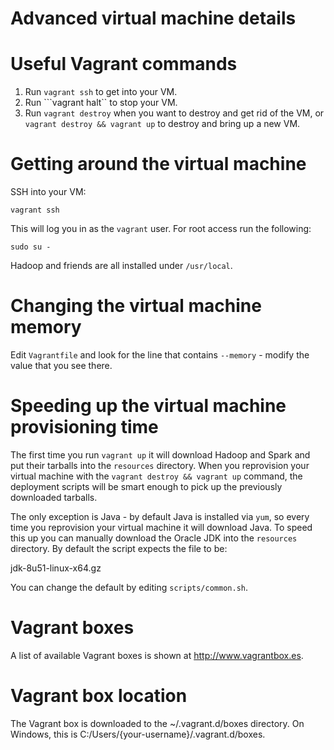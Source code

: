 Advanced virtual machine details
==================================


# Useful Vagrant commands

1. Run ```vagrant ssh``` to get into your VM.
2. Run ```vagrant halt`` to stop your VM.
3. Run ```vagrant destroy``` when you want to destroy and get rid of the VM, or
```vagrant destroy && vagrant up``` to destroy and bring up a new VM.

# Getting around the virtual machine

SSH into your VM:

`vagrant ssh`

This will log you in as the `vagrant` user.
For root access run the following:

`sudo su -`

Hadoop and friends are all installed under `/usr/local`.


# Changing the virtual machine memory

Edit `Vagrantfile` and look for the line that contains `--memory` - modify
the value that you see there.

# Speeding up the virtual machine provisioning time

The first time you run `vagrant up` it will download Hadoop and Spark
and put their tarballs into the `resources` directory.  When you
reprovision your virtual machine with the `vagrant destroy && vagrant up`
command, the deployment scripts will be smart enough to pick up the
previously downloaded tarballs.

The only exception is Java - by default Java is installed via `yum`,
so every time you reprovision your virtual machine it will download
Java.  To speed this up you can manually download the Oracle JDK into
the `resources` directory.  By default the script expects
the file to be:

jdk-8u51-linux-x64.gz

You can change the default by editing `scripts/common.sh`.


# Vagrant boxes
A list of available Vagrant boxes is shown at http://www.vagrantbox.es.

# Vagrant box location
The Vagrant box is downloaded to the ~/.vagrant.d/boxes directory. On Windows, this is C:/Users/{your-username}/.vagrant.d/boxes.